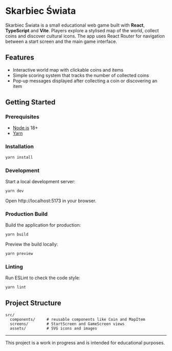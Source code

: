 # Skarbiec Świata

Skarbiec Świata is a small educational web game built with **React**, **TypeScript** and **Vite**. Players explore a stylised map of the world, collect coins and discover cultural icons. The app uses React Router for navigation between a start screen and the main game interface.

## Features
- Interactive world map with clickable coins and items
- Simple scoring system that tracks the number of collected coins
- Pop‑up messages displayed after collecting a coin or discovering an item

## Getting Started

### Prerequisites
- [Node.js](https://nodejs.org/) 18+
- [Yarn](https://yarnpkg.com/)

### Installation
```bash
yarn install
```

### Development
Start a local development server:
```bash
yarn dev
```
Open http://localhost:5173 in your browser.

### Production Build
Build the application for production:
```bash
yarn build
```
Preview the build locally:
```bash
yarn preview
```

### Linting
Run ESLint to check the code style:
```bash
yarn lint
```

## Project Structure
```
src/
  components/     # reusable components like Coin and MapItem
  screens/        # StartScreen and GameScreen views
  assets/         # SVG icons and images
```

---
This project is a work in progress and is intended for educational purposes.
